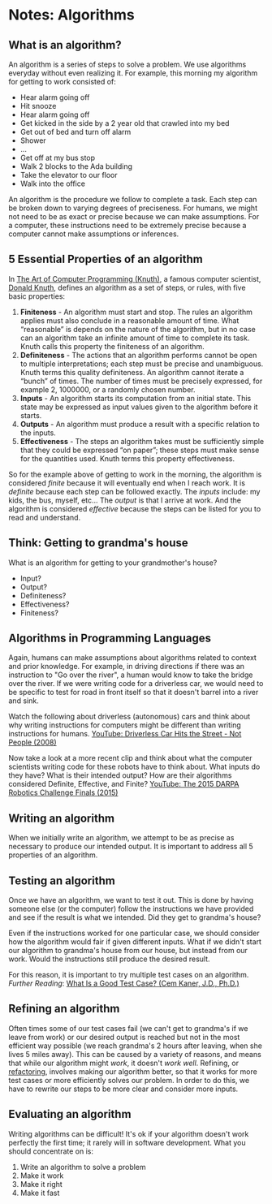 # Notes: Algorithms

## What is an algorithm?
An algorithm is a series of steps to solve a problem. We use algorithms everyday without even realizing it. For example, this morning my algorithm for getting to work consisted of:

- Hear alarm going off
- Hit snooze
- Hear alarm going off
- Get kicked in the side by a 2 year old that crawled into my bed
- Get out of bed and turn off alarm
- Shower
- ...
- Get off at my bus stop
- Walk 2 blocks to the Ada building
- Take the elevator to our floor
- Walk into the office

An algorithm is the procedure we follow to complete a task. Each step can be broken down to varying degrees of preciseness. For humans, we might not need to be as exact or precise because we can make assumptions. For a computer, these instructions need to be extremely precise because a computer cannot make assumptions or inferences.

## 5 Essential Properties of an algorithm
In [The Art of Computer Programming (Knuth)](https://en.wikipedia.org/wiki/The_Art_of_Computer_Programming), a famous computer scientist, [Donald Knuth](https://en.wikipedia.org/wiki/Donald_Knuth), defines an algorithm as a set of steps, or rules, with five basic properties:

1. **Finiteness** - An algorithm must start and stop. The rules an algorithm applies must also conclude in a reasonable amount of time. What “reasonable” is depends on the nature of the algorithm, but in no case can an algorithm take an infinite amount of time to complete its task. Knuth calls this property the finiteness of an algorithm.
1. **Definiteness** - The actions that an algorithm performs cannot be open to multiple interpretations; each step must be precise and unambiguous. Knuth terms this quality definiteness. An algorithm cannot iterate a “bunch” of times. The number of times must be precisely expressed, for example 2, 1000000, or a randomly chosen number.
1. **Inputs** - An algorithm starts its computation from an initial state. This state may be expressed as input values given to the algorithm before it starts.
1. **Outputs** - An algorithm must produce a result with a specific relation to the inputs.
1. **Effectiveness** - The steps an algorithm takes must be sufficiently simple that they could be expressed “on paper”; these steps must make sense for the quantities used. Knuth terms this property effectiveness.

So for the example above of getting to work in the morning, the algorithm is considered _finite_ because it will eventually end when I reach work. It is _definite_ because each step can be followed exactly. The _inputs_ include: my kids, the bus, myself, etc... The _output_ is that I arrive at work. And the algorithm is considered _effective_ because the steps can be listed for you to read and understand.

## Think: Getting to grandma's house
What is an algorithm for getting to your grandmother's house?
- Input?
- Output?
- Definiteness?
- Effectiveness?
- Finiteness?

## Algorithms in Programming Languages
Again, humans can make assumptions about algorithms related to context and prior knowledge. For example, in driving directions if there was an instruction to "Go over the river", a human would know to take the bridge over the river. If we were writing code for a driverless car, we would need to be specific to test for road in front itself so that it doesn't barrel into a river and sink.

Watch the following about driverless (autonomous) cars and think about why writing instructions for computers might be different than writing instructions for humans. [YouTube: Driverless Car Hits the Street - Not People (2008)](https://www.youtube.com/watch?v=yDVLUiJfpPw)

Now take a look at a more recent clip and think about what the computer scientists writing code for these robots have to think about. What inputs do they have? What is their intended output? How are their algorithms considered Definite, Effective, and Finite? [YouTube: The 2015 DARPA Robotics Challenge Finals (2015)](https://www.youtube.com/watch?v=8P9geWwi9e0)

## Writing an algorithm
When we initially write an algorithm, we attempt to be as precise as necessary to produce our intended output. It is important to address all 5 properties of an algorithm.

## Testing an algorithm
Once we have an algorithm, we want to test it out. This is done by having someone else (or the computer) follow the instructions we have provided and see if the result is what we intended. Did they get to grandma's house?

Even if the instructions worked for one particular case, we should consider how the algorithm would fair if given different inputs. What if we didn't start our algorithm to grandma's house from our house, but instead from our work. Would the instructions still produce the desired result.

For this reason, it is important to try multiple test cases on an algorithm. _Further Reading_: [What Is a Good Test Case? (Cem Kaner, J.D., Ph.D.)](http://www.kaner.com/pdfs/GoodTest.pdf)

## Refining an algorithm
Often times some of our test cases fail (we can't get to grandma's if we leave from work) or our desired output is reached but not in the most efficient way possible (we reach grandma's 2 hours after leaving, when she lives 5 miles away). This can be caused by a variety of reasons, and means that while our algorithm might _work_, it doesn't _work well_. Refining, or [refactoring](https://en.wikipedia.org/wiki/Code_refactoring), involves making our algorithm better, so that it works for more test cases or more efficiently solves our problem. In order to do this, we have to rewrite our steps to be more clear and consider more inputs.

## Evaluating an algorithm
Writing algorithms can be difficult! It's ok if your algorithm doesn't work perfectly the first time; it rarely will in software development. What you should concentrate on is:

1. Write an algorithm to solve a problem
1. Make it work
1. Make it right
1. Make it fast

